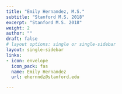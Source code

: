 ```yaml
---
title: "Emily Hernandez, M.S."
subtitle: "Stanford M.S. 2018"
excerpt: "Stanford M.S. 2018"
weight: 2
author: ""
draft: false
# layout options: single or single-sidebar
layout: single-sidebar
links:
- icon: envelope
  icon_pack: fas
  name: Emily Hernandez
  url: ehernndz@stanford.edu

---
```

